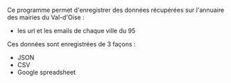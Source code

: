 Ce programme permet d'enregistrer des données récupérées sur l'annuaire des mairies du Val-d'Oise :
- les url et les emails de chaque ville du 95

Ces données sont enregistrées de 3 façons : 
- JSON 
- CSV 
- Google spreadsheet 
